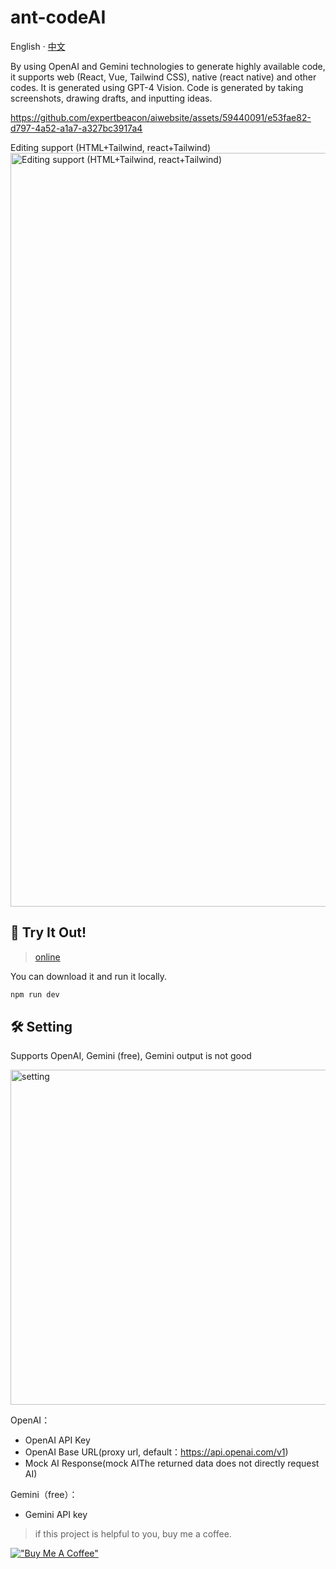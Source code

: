 # ant-codeAI
English · [中文](./README-zh_CN.md)

By using OpenAI and Gemini technologies to generate highly available code, it supports web (React, Vue, Tailwind CSS), native (react native) and other codes. It is generated using GPT-4 Vision. Code is generated by taking screenshots, drawing drafts, and inputting ideas.

https://github.com/expertbeacon/aiwebsite/assets/59440091/e53fae82-d797-4a52-a1a7-a327bc3917a4

Editing support (HTML+Tailwind, react+Tailwind)
<img width="1206" alt="Editing support (HTML+Tailwind, react+Tailwind)" src="https://github.com/expertbeacon/aiwebsite/assets/59440091/9e1be3c2-5fff-40e9-bba0-ddbdad68a586">


## 🚀 Try It Out!
> [online](https://htmlgenerator.ai/)


You can download it and run it locally.
```bash
npm run dev
```
## 🛠 Setting
Supports OpenAI, Gemini (free), Gemini output is not good

<img width="536" alt="setting" src="https://github.com/sparrow-js/ant-codeAI/assets/59440091/f92b0363-a0ce-4b51-887c-bb79b347c2d7">

OpenAI：
- OpenAI API Key
- OpenAI Base URL(proxy url, default：https://api.openai.com/v1)
- Mock AI Response(mock AIThe returned data does not directly request AI)

Gemini（free）：
- Gemini API key


> if this project is helpful to you, buy me a coffee.

[!["Buy Me A Coffee"](https://www.buymeacoffee.com/assets/img/custom_images/orange_img.png)](https://www.buymeacoffee.com/privateproxies)

